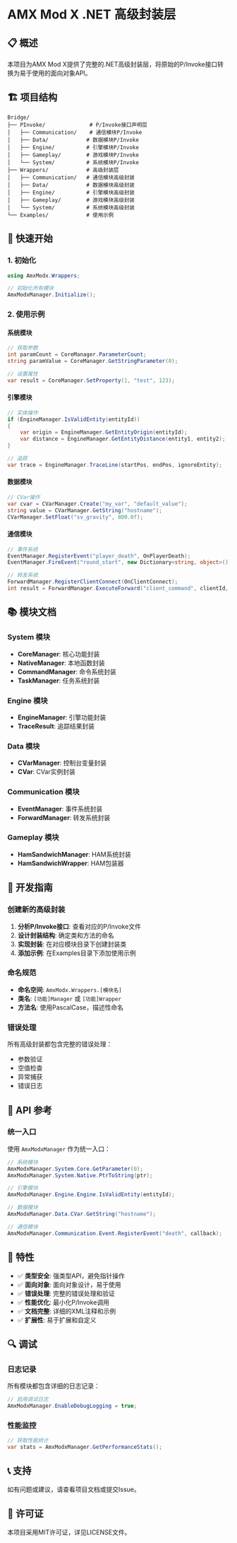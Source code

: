 # AMX Mod X .NET 高级封装层

## 📋 概述

本项目为AMX Mod X提供了完整的.NET高级封装层，将原始的P/Invoke接口转换为易于使用的面向对象API。

## 🏗️ 项目结构

```
Bridge/
├── PInvoke/              # P/Invoke接口声明层
│   ├── Communication/    # 通信模块P/Invoke
│   ├── Data/            # 数据模块P/Invoke
│   ├── Engine/          # 引擎模块P/Invoke
│   ├── Gameplay/        # 游戏模块P/Invoke
│   └── System/          # 系统模块P/Invoke
├── Wrappers/            # 高级封装层
│   ├── Communication/   # 通信模块高级封装
│   ├── Data/            # 数据模块高级封装
│   ├── Engine/          # 引擎模块高级封装
│   ├── Gameplay/        # 游戏模块高级封装
│   └── System/          # 系统模块高级封装
└── Examples/            # 使用示例
```

## 🚀 快速开始

### 1. 初始化

```csharp
using AmxModx.Wrappers;

// 初始化所有模块
AmxModxManager.Initialize();
```

### 2. 使用示例

#### 系统模块
```csharp
// 获取参数
int paramCount = CoreManager.ParameterCount;
string paramValue = CoreManager.GetStringParameter(0);

// 设置属性
var result = CoreManager.SetProperty(1, "test", 123);
```

#### 引擎模块
```csharp
// 实体操作
if (EngineManager.IsValidEntity(entityId))
{
    var origin = EngineManager.GetEntityOrigin(entityId);
    var distance = EngineManager.GetEntityDistance(entity1, entity2);
}

// 追踪
var trace = EngineManager.TraceLine(startPos, endPos, ignoreEntity);
```

#### 数据模块
```csharp
// CVar操作
var cvar = CVarManager.Create("my_var", "default_value");
string value = CVarManager.GetString("hostname");
CVarManager.SetFloat("sv_gravity", 800.0f);
```

#### 通信模块
```csharp
// 事件系统
EventManager.RegisterEvent("player_death", OnPlayerDeath);
EventManager.FireEvent("round_start", new Dictionary<string, object>());

// 转发系统
ForwardManager.RegisterClientConnect(OnClientConnect);
int result = ForwardManager.ExecuteForward("client_command", clientId, command);
```

## 📚 模块文档

### System 模块
- **CoreManager**: 核心功能封装
- **NativeManager**: 本地函数封装
- **CommandManager**: 命令系统封装
- **TaskManager**: 任务系统封装

### Engine 模块
- **EngineManager**: 引擎功能封装
- **TraceResult**: 追踪结果封装

### Data 模块
- **CVarManager**: 控制台变量封装
- **CVar**: CVar实例封装

### Communication 模块
- **EventManager**: 事件系统封装
- **ForwardManager**: 转发系统封装

### Gameplay 模块
- **HamSandwichManager**: HAM系统封装
- **HamSandwichWrapper**: HAM包装器

## 🔧 开发指南

### 创建新的高级封装

1. **分析P/Invoke接口**: 查看对应的P/Invoke文件
2. **设计封装结构**: 确定类和方法的命名
3. **实现封装**: 在对应模块目录下创建封装类
4. **添加示例**: 在Examples目录下添加使用示例

### 命名规范

- **命名空间**: `AmxModx.Wrappers.[模块名]`
- **类名**: `[功能]Manager` 或 `[功能]Wrapper`
- **方法名**: 使用PascalCase，描述性命名

### 错误处理

所有高级封装都包含完整的错误处理：
- 参数验证
- 空值检查
- 异常捕获
- 错误日志

## 📖 API 参考

### 统一入口

使用 `AmxModxManager` 作为统一入口：

```csharp
// 系统模块
AmxModxManager.System.Core.GetParameter(0);
AmxModxManager.System.Native.PtrToString(ptr);

// 引擎模块
AmxModxManager.Engine.Engine.IsValidEntity(entityId);

// 数据模块
AmxModxManager.Data.CVar.GetString("hostname");

// 通信模块
AmxModxManager.Communication.Event.RegisterEvent("death", callback);
```

## 🎯 特性

- ✅ **类型安全**: 强类型API，避免指针操作
- ✅ **面向对象**: 面向对象设计，易于使用
- ✅ **错误处理**: 完整的错误处理和验证
- ✅ **性能优化**: 最小化P/Invoke调用
- ✅ **文档完整**: 详细的XML注释和示例
- ✅ **扩展性**: 易于扩展和自定义

## 🔍 调试

### 日志记录

所有模块都包含详细的日志记录：
```csharp
// 启用调试日志
AmxModxManager.EnableDebugLogging = true;
```

### 性能监控

```csharp
// 获取性能统计
var stats = AmxModxManager.GetPerformanceStats();
```

## 📞 支持

如有问题或建议，请查看项目文档或提交Issue。

## 📝 许可证

本项目采用MIT许可证，详见LICENSE文件。